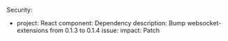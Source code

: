 Security:
  - project: React
    component: Dependency
    description: Bump websocket-extensions from 0.1.3 to 0.1.4
    issue:
    impact: Patch
